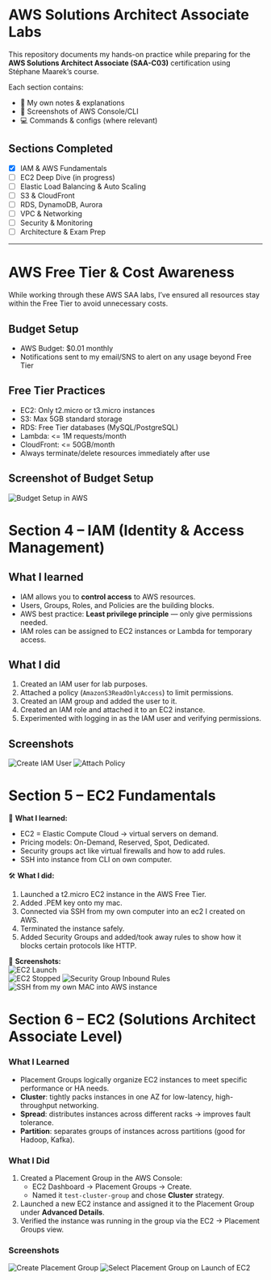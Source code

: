 # AWS Solutions Architect Associate Labs

This repository documents my hands-on practice while preparing for the **AWS Solutions Architect Associate (SAA-C03)** certification using Stéphane Maarek’s course.

Each section contains:
- 📝 My own notes & explanations
- 📸 Screenshots of AWS Console/CLI
- 💻 Commands & configs (where relevant)

## Sections Completed
- [x] IAM & AWS Fundamentals
- [ ] EC2 Deep Dive (in progress)
- [ ] Elastic Load Balancing & Auto Scaling
- [ ] S3 & CloudFront
- [ ] RDS, DynamoDB, Aurora
- [ ] VPC & Networking
- [ ] Security & Monitoring
- [ ] Architecture & Exam Prep

---

# AWS Free Tier & Cost Awareness

While working through these AWS SAA labs, I’ve ensured all resources stay within the Free Tier to avoid unnecessary costs.  

## Budget Setup
- AWS Budget: $0.01 monthly
- Notifications sent to my email/SNS to alert on any usage beyond Free Tier

## Free Tier Practices
- EC2: Only t2.micro or t3.micro instances
- S3: Max 5GB standard storage
- RDS: Free Tier databases (MySQL/PostgreSQL)
- Lambda: <= 1M requests/month
- CloudFront: <= 50GB/month
- Always terminate/delete resources immediately after use

## Screenshot of Budget Setup
![Budget Setup in AWS](images/Budget-Setup.png)



# Section 4 – IAM (Identity & Access Management)

## What I learned
- IAM allows you to **control access** to AWS resources.
- Users, Groups, Roles, and Policies are the building blocks.
- AWS best practice: **Least privilege principle** — only give permissions needed.
- IAM roles can be assigned to EC2 instances or Lambda for temporary access.

## What I did
1. Created an IAM user for lab purposes.
2. Attached a policy (`AmazonS3ReadOnlyAccess`) to limit permissions.
3. Created an IAM group and added the user to it.
4. Created an IAM role and attached it to an EC2 instance.
5. Experimented with logging in as the IAM user and verifying permissions.

## Screenshots
![Create IAM User](images/IAM-User-Created.png)
![Attach Policy](images/IAM-Read-Only.png)

# Section 5 – EC2 Fundamentals
📌 **What I learned:**  
- EC2 = Elastic Compute Cloud → virtual servers on demand.  
- Pricing models: On-Demand, Reserved, Spot, Dedicated.  
- Security groups act like virtual firewalls and how to add rules.
- SSH into instance from CLI on own computer.   

🛠 **What I did:**  
1. Launched a t2.micro EC2 instance in the AWS Free Tier.
2. Added .PEM key onto my mac. 
3. Connected via SSH from my own computer into an ec2 I created on AWS.  
4. Terminated the instance safely.
5. Added Security Groups and added/took away rules to show how it blocks certain protocols like HTTP.

📸 **Screenshots:**  
![EC2 Launch](images/EC2-Running.png)  
![EC2 Stopped](images/EC2-Stopped.png)
![Security Group Inbound Rules](images/Inbound-Rules.png)
![SSH from my own MAC into AWS instance](images/SSH-AWS-instance.png)

# Section 6 – EC2 (Solutions Architect Associate Level)

### What I Learned
- Placement Groups logically organize EC2 instances to meet specific performance or HA needs.
- **Cluster**: tightly packs instances in one AZ for low-latency, high-throughput networking.
- **Spread**: distributes instances across different racks → improves fault tolerance.
- **Partition**: separates groups of instances across partitions (good for Hadoop, Kafka).

### What I Did
1. Created a Placement Group in the AWS Console:
   - EC2 Dashboard → Placement Groups → Create.
   - Named it `test-cluster-group` and chose **Cluster** strategy.
2. Launched a new EC2 instance and assigned it to the Placement Group under **Advanced Details**.
3. Verified the instance was running in the group via the EC2 → Placement Groups view.

### Screenshots
![Create Placement Group](images/Placement-Groups.png)
![Select Placement Group on Launch of EC2](images/Adding-EC2-Placement-Group.png)



